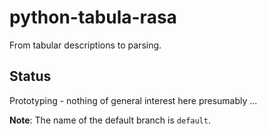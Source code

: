 # python-tabula-rasa
From tabular descriptions to parsing.

## Status
Prototyping - nothing of general interest here presumably ...

**Note**: The name of the default branch is `default`.
